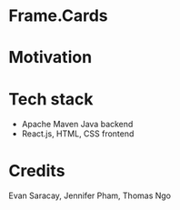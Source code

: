 # Frame.Cards

# Motivation

# Tech stack
- Apache Maven Java backend
- React.js, HTML, CSS frontend

# Credits
Evan Saracay, Jennifer Pham, Thomas Ngo 

